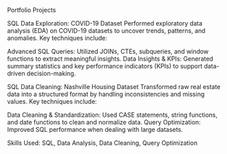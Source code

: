 Portfolio Projects

SQL Data Exploration: COVID-19 Dataset
Performed exploratory data analysis (EDA) on COVID-19 datasets to uncover trends, patterns, and anomalies. Key techniques include:

Advanced SQL Queries: Utilized JOINs, CTEs, subqueries, and window functions to extract meaningful insights.
Data Insights & KPIs: Generated summary statistics and key performance indicators (KPIs) to support data-driven decision-making.

SQL Data Cleaning: Nashville Housing Dataset
Transformed raw real estate data into a structured format by handling inconsistencies and missing values. Key techniques include:

Data Cleaning & Standardization: Used CASE statements, string functions, and date functions to clean and normalize data.
Query Optimization: Improved SQL performance when dealing with large datasets.

 Skills Used: SQL, Data Analysis, Data Cleaning, Query Optimization
